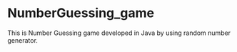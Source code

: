# NumberGuessing_game
This is Number Guessing game developed in Java by using random number generator.

